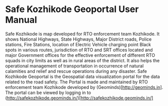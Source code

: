 # Safe Kozhikode Geoportal User Manual

Safe Kozhikode is map developed for RTO enforcement team Kozhikode. It shows National Highways, State Highways, Major District roads, Police stations, Fire Stations, location of Electric Vehicle charging point Black spots in various routes, jurisdiction of RTO and SRT offices located and major Government offices for the effective enforcement of different RTO squads in city limits as well as in rural areas of the district. It also helps the operational management of transportation in occurrence of natural calamities and relief and rescue operations during any disaster. Safe Kozhikode Geoportal is the Geospatial data visualization portal for the data related to the road safety. The Portal is made and maintained by RTO enforcement team Kozhikode developed by (Geominds)[http://geominds.in]. The portal can be viewed by logging in to (http://safekozhikode.geominds.in/)[http://safekozhikode.geominds.in/]